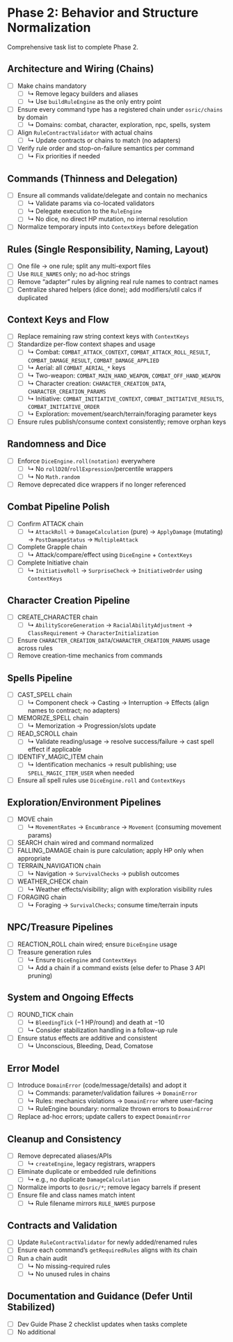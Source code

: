 # Phase 2: Behavior and Structure Normalization

Comprehensive task list to complete Phase 2.

## Architecture and Wiring (Chains)

- [ ] Make chains mandatory
  - [ ] ↳ Remove legacy builders and aliases
  - [ ] ↳ Use `buildRuleEngine` as the only entry point
- [ ] Ensure every command type has a registered chain under `osric/chains` by domain
  - [ ] ↳ Domains: combat, character, exploration, npc, spells, system
- [ ] Align `RuleContractValidator` with actual chains
  - [ ] ↳ Update contracts or chains to match (no adapters)
- [ ] Verify rule order and stop-on-failure semantics per command
  - [ ] ↳ Fix priorities if needed

## Commands (Thinness and Delegation)

- [ ] Ensure all commands validate/delegate and contain no mechanics
  - [ ] ↳ Validate params via co-located validators
  - [ ] ↳ Delegate execution to the `RuleEngine`
  - [ ] ↳ No dice, no direct HP mutation, no internal resolution
- [ ] Normalize temporary inputs into `ContextKeys` before delegation

## Rules (Single Responsibility, Naming, Layout)

- [ ] One file → one rule; split any multi-export files
- [ ] Use `RULE_NAMES` only; no ad-hoc strings
- [ ] Remove “adapter” rules by aligning real rule names to contract names
- [ ] Centralize shared helpers (dice done); add modifiers/util calcs if duplicated

## Context Keys and Flow

- [ ] Replace remaining raw string context keys with `ContextKeys`
- [ ] Standardize per-flow context shapes and usage
  - [ ] ↳ Combat: `COMBAT_ATTACK_CONTEXT`, `COMBAT_ATTACK_ROLL_RESULT`, `COMBAT_DAMAGE_RESULT`, `COMBAT_DAMAGE_APPLIED`
  - [ ] ↳ Aerial: all `COMBAT_AERIAL_*` keys
  - [ ] ↳ Two-weapon: `COMBAT_MAIN_HAND_WEAPON`, `COMBAT_OFF_HAND_WEAPON`
  - [ ] ↳ Character creation: `CHARACTER_CREATION_DATA`, `CHARACTER_CREATION_PARAMS`
  - [ ] ↳ Initiative: `COMBAT_INITIATIVE_CONTEXT`, `COMBAT_INITIATIVE_RESULTS`, `COMBAT_INITIATIVE_ORDER`
  - [ ] ↳ Exploration: movement/search/terrain/foraging parameter keys
- [ ] Ensure rules publish/consume context consistently; remove orphan keys

## Randomness and Dice

- [ ] Enforce `DiceEngine.roll(notation)` everywhere
  - [ ] ↳ No `rollD20`/`rollExpression`/percentile wrappers
  - [ ] ↳ No `Math.random`
- [ ] Remove deprecated dice wrappers if no longer referenced

## Combat Pipeline Polish

- [ ] Confirm ATTACK chain
  - [ ] ↳ `AttackRoll` → `DamageCalculation` (pure) → `ApplyDamage` (mutating) → `PostDamageStatus` → `MultipleAttack`
- [ ] Complete Grapple chain
  - [ ] ↳ Attack/compare/effect using `DiceEngine` + `ContextKeys`
- [ ] Complete Initiative chain
  - [ ] ↳ `InitiativeRoll` → `SurpriseCheck` → `InitiativeOrder` using `ContextKeys`

## Character Creation Pipeline

- [ ] CREATE_CHARACTER chain
  - [ ] ↳ `AbilityScoreGeneration` → `RacialAbilityAdjustment` → `ClassRequirement` → `CharacterInitialization`
- [ ] Ensure `CHARACTER_CREATION_DATA`/`CHARACTER_CREATION_PARAMS` usage across rules
- [ ] Remove creation-time mechanics from commands

## Spells Pipeline

- [ ] CAST_SPELL chain
  - [ ] ↳ Component check → Casting → Interruption → Effects (align names to contract; no adapters)
- [ ] MEMORIZE_SPELL chain
  - [ ] ↳ Memorization → Progression/slots update
- [ ] READ_SCROLL chain
  - [ ] ↳ Validate reading/usage → resolve success/failure → cast spell effect if applicable
- [ ] IDENTIFY_MAGIC_ITEM chain
  - [ ] ↳ Identification mechanics → result publishing; use `SPELL_MAGIC_ITEM_USER` when needed
- [ ] Ensure all spell rules use `DiceEngine.roll` and `ContextKeys`

## Exploration/Environment Pipelines

- [ ] MOVE chain
  - [ ] ↳ `MovementRates` → `Encumbrance` → `Movement` (consuming movement params)
- [ ] SEARCH chain wired and command normalized
- [ ] FALLING_DAMAGE chain is pure calculation; apply HP only when appropriate
- [ ] TERRAIN_NAVIGATION chain
  - [ ] ↳ Navigation → `SurvivalChecks` → publish outcomes
- [ ] WEATHER_CHECK chain
  - [ ] ↳ Weather effects/visibility; align with exploration visibility rules
- [ ] FORAGING chain
  - [ ] ↳ Foraging → `SurvivalChecks`; consume time/terrain inputs

## NPC/Treasure Pipelines

- [ ] REACTION_ROLL chain wired; ensure `DiceEngine` usage
- [ ] Treasure generation rules
  - [ ] ↳ Ensure `DiceEngine` and `ContextKeys`
  - [ ] ↳ Add a chain if a command exists (else defer to Phase 3 API pruning)

## System and Ongoing Effects

- [ ] ROUND_TICK chain
  - [ ] ↳ `BleedingTick` (−1 HP/round) and death at −10
  - [ ] ↳ Consider stabilization handling in a follow-up rule
- [ ] Ensure status effects are additive and consistent
  - [ ] ↳ Unconscious, Bleeding, Dead, Comatose

## Error Model

- [ ] Introduce `DomainError` (code/message/details) and adopt it
  - [ ] ↳ Commands: parameter/validation failures → `DomainError`
  - [ ] ↳ Rules: mechanics violations → `DomainError` where user-facing
  - [ ] ↳ RuleEngine boundary: normalize thrown errors to `DomainError`
- [ ] Replace ad-hoc errors; update callers to expect `DomainError`

## Cleanup and Consistency

- [ ] Remove deprecated aliases/APIs
  - [ ] ↳ `createEngine`, legacy registrars, wrappers
- [ ] Eliminate duplicate or embedded rule definitions
  - [ ] ↳ e.g., no duplicate `DamageCalculation`
- [ ] Normalize imports to `@osric/*`; remove legacy barrels if present
- [ ] Ensure file and class names match intent
  - [ ] ↳ Rule filename mirrors `RULE_NAMES` purpose

## Contracts and Validation

- [ ] Update `RuleContractValidator` for newly added/renamed rules
- [ ] Ensure each command’s `getRequiredRules` aligns with its chain
- [ ] Run a chain audit
  - [ ] ↳ No missing-required rules
  - [ ] ↳ No unused rules in chains

## Documentation and Guidance (Defer Until Stabilized)

- [ ] Dev Guide Phase 2 checklist updates when tasks complete
- [ ] No additional
